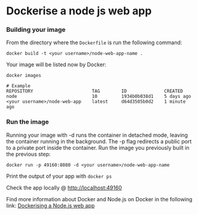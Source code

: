 # Dockerise a node js web app

### Building your image
From the directory where the `Dockerfile` is run the following command:

```
docker build -t <your username>/node-web-app-name .
```

Your image will be listed now by Docker:

```
docker images

# Example
REPOSITORY                      TAG        ID              CREATED
node                            10         1934b0b038d1    5 days ago
<your username>/node-web-app    latest     d64d3505b0d2    1 minute ago
```

### Run the image
Running your image with -d runs the container in detached mode, leaving the container running in the background. 
The -p flag redirects a public port to a private port inside the container. 
Run the image you previously built in the previous step:

```
docker run -p 49160:8080 -d <your username>/node-web-app-name
```

Print the output of your app with `docker ps`

Check the app locally @ [http://localhost:49160](http://localhost:49160)

Find more information about Docker and Node.js on Docker in the following link: 
[Dockerising a Node.js web app](https://nodejs.org/de/docs/guides/nodejs-docker-webapp/)